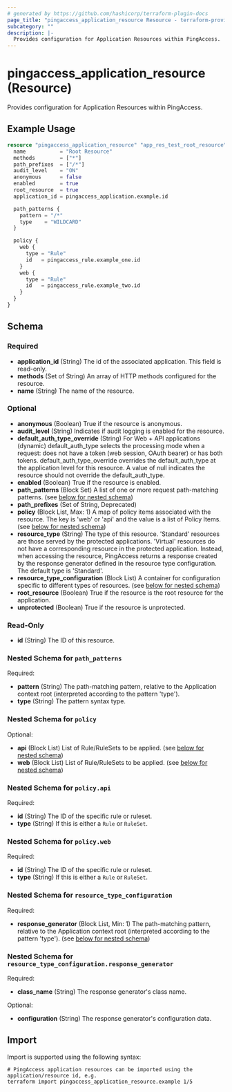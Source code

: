 ```yaml
---
# generated by https://github.com/hashicorp/terraform-plugin-docs
page_title: "pingaccess_application_resource Resource - terraform-provider-pingaccess"
subcategory: ""
description: |-
  Provides configuration for Application Resources within PingAccess.
---
```


# pingaccess_application_resource (Resource)

Provides configuration for Application Resources within PingAccess.

## Example Usage

```terraform
resource "pingaccess_application_resource" "app_res_test_root_resource" {
  name           = "Root Resource"
  methods        = ["*"]
  path_prefixes  = ["/*"]
  audit_level    = "ON"
  anonymous      = false
  enabled        = true
  root_resource  = true
  application_id = pingaccess_application.example.id

  path_patterns {
    pattern = "/*"
    type    = "WILDCARD"
  }

  policy {
    web {
      type = "Rule"
      id   = pingaccess_rule.example_one.id
    }
    web {
      type = "Rule"
      id   = pingaccess_rule.example_two.id
    }
  }
}
```

<!-- schema generated by tfplugindocs -->
## Schema

### Required

- **application_id** (String) The id of the associated application. This field is read-only.
- **methods** (Set of String) An array of HTTP methods configured for the resource.
- **name** (String) The name of the resource.

### Optional

- **anonymous** (Boolean) True if the resource is anonymous.
- **audit_level** (String) Indicates if audit logging is enabled for the resource.
- **default_auth_type_override** (String) For Web + API applications (dynamic) default_auth_type selects the processing mode when a request: does not have a token (web session, OAuth bearer) or has both tokens. default_auth_type_override overrides the default_auth_type at the application level for this resource. A value of null indicates the resource should not override the default_auth_type.
- **enabled** (Boolean) True if the resource is enabled.
- **path_patterns** (Block Set) A list of one or more request path-matching patterns. (see [below for nested schema](#nestedblock--path_patterns))
- **path_prefixes** (Set of String, Deprecated)
- **policy** (Block List, Max: 1) A map of policy items associated with the resource. The key is 'web' or 'api' and the value is a list of Policy Items. (see [below for nested schema](#nestedblock--policy))
- **resource_type** (String) The type of this resource. 'Standard' resources are those served by the protected applications. 'Virtual' resources do not have a corresponding resource in the protected application. Instead, when accessing the resource, PingAccess returns a response created by the response generator defined in the resource type configuration. The default type is 'Standard'.
- **resource_type_configuration** (Block List) A container for configuration specific to different types of resources. (see [below for nested schema](#nestedblock--resource_type_configuration))
- **root_resource** (Boolean) True if the resource is the root resource for the application.
- **unprotected** (Boolean) True if the resource is unprotected.

### Read-Only

- **id** (String) The ID of this resource.

<a id="nestedblock--path_patterns"></a>
### Nested Schema for `path_patterns`

Required:

- **pattern** (String) The path-matching pattern, relative to the Application context root (interpreted according to the pattern 'type').
- **type** (String) The pattern syntax type.


<a id="nestedblock--policy"></a>
### Nested Schema for `policy`

Optional:

- **api** (Block List) List of Rule/RuleSets to be applied. (see [below for nested schema](#nestedblock--policy--api))
- **web** (Block List) List of Rule/RuleSets to be applied. (see [below for nested schema](#nestedblock--policy--web))

<a id="nestedblock--policy--api"></a>
### Nested Schema for `policy.api`

Required:

- **id** (String) The ID of the specific rule or ruleset.
- **type** (String) If this is either a `Rule` or `RuleSet`.


<a id="nestedblock--policy--web"></a>
### Nested Schema for `policy.web`

Required:

- **id** (String) The ID of the specific rule or ruleset.
- **type** (String) If this is either a `Rule` or `RuleSet`.



<a id="nestedblock--resource_type_configuration"></a>
### Nested Schema for `resource_type_configuration`

Required:

- **response_generator** (Block List, Min: 1) The path-matching pattern, relative to the Application context root (interpreted according to the pattern 'type'). (see [below for nested schema](#nestedblock--resource_type_configuration--response_generator))

<a id="nestedblock--resource_type_configuration--response_generator"></a>
### Nested Schema for `resource_type_configuration.response_generator`

Required:

- **class_name** (String) The response generator's class name.

Optional:

- **configuration** (String) The response generator's configuration data.

## Import

Import is supported using the following syntax:

```shell
# PingAccess application resources can be imported using the application/resource id, e.g.
terraform import pingaccess_application_resource.example 1/5
```
